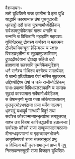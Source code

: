 वैशम्पायनः-  
ततो युधिष्ठिरो राजा ज्ञातीनां ये हता युधि  
श्राद्धानि कारयामास तेषां पृथगुदारधीः  
धृतराष्ट्रो ददौ राजा पुत्राणामौर्ध्वदेहिकम्  
सर्वकामगुणोपेतमन्नं गाश्च धनानि च  
रत्नानि च विचित्राणि महार्हाणि महायशाः  
युधिष्ठिरस्तु द्रोणस्य कर्णस्य च महात्मनः  
द्रौपदेयाभिमन्यूनां हैडिम्बस्य च रक्षसः  
विराटप्रभृतीनां च सुहृदामुपकारिणाम्  
द्रुपदद्रौपदेयानां द्रौपद्या सहितो ददौ  
ब्राह्मणानां सहस्राणि पृथगेकैकमुद्दिशन्  
धनै रत्नैश्च गोभिश्च वस्त्रैश्च समतर्पयत्  
ये चान्ये पृथिवीपाला येषां नास्ति सुहृज्जनः  
उद्दिश्योद्दिश्य तेषां च चक्रे राजौर्ध्वदेहिकम्  
सभाः प्रपाश्च विविधास्तटाकानि च पाण्डवः  
सुहृदां कारयामास सर्वेषामौर्ध्वदेहिकम्  
स तेषामनृणो भूत्वा गत्वा लोकेष्ववाच्यताम्  
कृतकृत्योऽभवद्राजा प्रजा धर्मेण पालयन्  
धृतराष्ट्रं यथापूर्वं गान्धारीं विदुरं तथा  
सर्वांश्च कौरवान्मान्यान्भृत्यांश्च समपूजयत्  
याश्च तत्र स्त्रियः काश्चिद्धतवीरा हतात्मजाः |  
सर्वास्ताः कौरवो राजा सम्पूज्यापालायत्प्रजाः  
दीनान्धकृपणानां च गृहाच्छादनभोजनैः  
आनृशंस्यपरो राजा चकारानुग्रहं प्रभुः  
स विजित्य महीं कृत्स्नामानृण्यं प्राप्य वै नृषु  
निस्सपत्नस्सुखी राजा विजहार युधिष्ठिरः   
